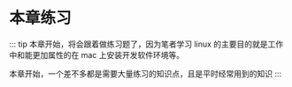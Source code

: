 # 本章练习
::: tip
本章开始，将会跟着做练习题了，因为笔者学习 linux 的主要目的就是工作中和能更加属性的在 mac 上安装开发软件环境等。

本章开始，一个差不多都是需要大量练习的知识点，且是平时经常用到的知识
:::
